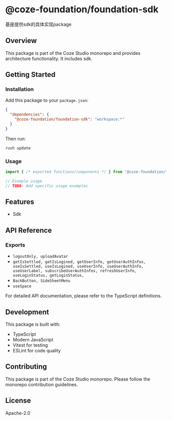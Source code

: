 # @coze-foundation/foundation-sdk

基座提供sdk的具体实现package

## Overview

This package is part of the Coze Studio monorepo and provides architecture functionality. It includes sdk.

## Getting Started

### Installation

Add this package to your `package.json`:

```json
{
  "dependencies": {
    "@coze-foundation/foundation-sdk": "workspace:*"
  }
}
```

Then run:

```bash
rush update
```

### Usage

```typescript
import { /* exported functions/components */ } from '@coze-foundation/foundation-sdk';

// Example usage
// TODO: Add specific usage examples
```

## Features

- Sdk

## API Reference

### Exports

- `logoutOnly, uploadAvatar`
- `getIsSettled,
  getIsLogined,
  getUserInfo,
  getUserAuthInfos,
  useIsSettled,
  useIsLogined,
  useUserInfo,
  useUserAuthInfo,
  useUserLabel,
  subscribeUserAuthInfos,
  refreshUserInfo,
  useLoginStatus,
  getLoginStatus,`
- `BackButton, SideSheetMenu`
- `useSpace`


For detailed API documentation, please refer to the TypeScript definitions.

## Development

This package is built with:

- TypeScript
- Modern JavaScript
- Vitest for testing
- ESLint for code quality

## Contributing

This package is part of the Coze Studio monorepo. Please follow the monorepo contribution guidelines.

## License

Apache-2.0
